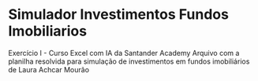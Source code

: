 # Simulador Investimentos Fundos Imobiliarios
Exercício I - Curso Excel com IA da Santander Academy
Arquivo com a planilha resolvida para simulação de investimentos em fundos imobiliários de Laura Achcar Mourão
